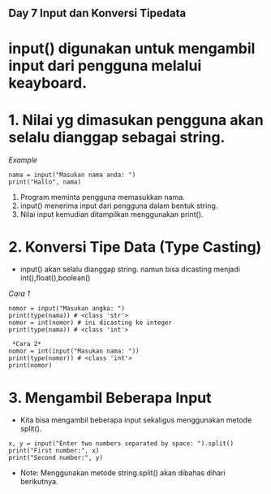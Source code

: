 ## Day 7 Input dan Konversi Tipedata

# input() digunakan untuk mengambil input dari pengguna melalui keayboard.
# 1. Nilai yg dimasukan pengguna akan selalu dianggap sebagai string.
*Example*
```
nama = input("Masukan nama anda: ")
print("Hallo", nama)
```
 1. Program meminta pengguna memasukkan nama.
 2. input() menerima input dari pengguna dalam bentuk string.
 3. Nilai input kemudian ditampilkan menggunakan print().

# 2. Konversi Tipe Data (Type Casting)
* input() akan selalu dianggap string. namun bisa dicasting menjadi int(),float(),boolean()

 *Cara 1*
```
nomor = input("Masukan angka: ")
print(type(nama)) # <class 'str'>
nomor = int(nomor) # ini dicasting ke integer
print(type(nama)) # <class 'int'>
```
```
 *Cara 2*
nomor = int(input("Masukan nama: "))
print(type(nomor)) # <class 'int'>
print(nomor) 
```
# 3. Mengambil Beberapa Input
 * Kita bisa mengambil beberapa input sekaligus menggunakan metode split().
```
x, y = input("Enter two numbers separated by space: ").split()
print("First number:", x)
print("Second number:", y)
```
* Note: Menggunakan metode string.split() akan dibahas dihari berikutnya.

